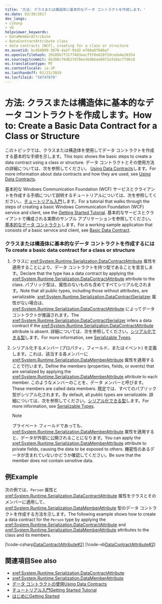 ```yaml
---
title: '方法: クラスまたは構造体に基本的なデータ コントラクトを作成します。'
ms.date: 03/30/2017
dev_langs:
- csharp
- vb
helpviewer_keywords:
- DataMemberAttribute
- DataContractAttribute class
- data contracts [WCF], creating for a class or structure
ms.assetid: bc464889-3070-4a2f-91d2-e788a0f686a7
ms.openlocfilehash: 29105b7f3177403aacf5f8e628f2dceda4e26354
ms.sourcegitcommit: 6b308cf6d627d78ee36dbbae8972a310ac7fd6c8
ms.translationtype: MT
ms.contentlocale: ja-JP
ms.lasthandoff: 01/23/2019
ms.locfileid: "54747870"
---
```

# <a name="how-to-create-a-basic-data-contract-for-a-class-or-structure"></a><span data-ttu-id="58b93-102">方法: クラスまたは構造体に基本的なデータ コントラクトを作成します。</span><span class="sxs-lookup"><span data-stu-id="58b93-102">How to: Create a Basic Data Contract for a Class or Structure</span></span>
<span data-ttu-id="58b93-103">このトピックでは、クラスまたは構造体を使用してデータ コントラクトを作成する基本的な手順を示します。</span><span class="sxs-lookup"><span data-stu-id="58b93-103">This topic shows the basic steps to create a data contract using a class or structure.</span></span> <span data-ttu-id="58b93-104">データ コントラクトとその使用方法の詳細については、次を参照してください。 [Using Data Contracts](../../../../docs/framework/wcf/feature-details/using-data-contracts.md)します。</span><span class="sxs-lookup"><span data-stu-id="58b93-104">For more information about data contracts and how they are used, see [Using Data Contracts](../../../../docs/framework/wcf/feature-details/using-data-contracts.md).</span></span>  
  
 <span data-ttu-id="58b93-105">基本的な Windows Communication Foundation (WCF) サービスとクライアントを作成する手順について説明するチュートリアルについては、次を参照してください。、[チュートリアル入門](../../../../docs/framework/wcf/getting-started-tutorial.md)します。</span><span class="sxs-lookup"><span data-stu-id="58b93-105">For a tutorial that walks through the steps of creating a basic Windows Communication Foundation (WCF) service and client, see the [Getting Started Tutorial](../../../../docs/framework/wcf/getting-started-tutorial.md).</span></span> <span data-ttu-id="58b93-106">基本的なサービスとクライアントで構成される実際のサンプル アプリケーションを参照してください。[基本的なデータ コントラクト](../../../../docs/framework/wcf/samples/basic-data-contract.md)します。</span><span class="sxs-lookup"><span data-stu-id="58b93-106">For a working sample application that consists of a basic service and client, see [Basic Data Contract](../../../../docs/framework/wcf/samples/basic-data-contract.md).</span></span>  
  
### <a name="to-create-a-basic-data-contract-for-a-class-or-structure"></a><span data-ttu-id="58b93-107">クラスまたは構造体に基本的なデータ コントラクトを作成するには</span><span class="sxs-lookup"><span data-stu-id="58b93-107">To create a basic data contract for a class or structure</span></span>  
  
1.  <span data-ttu-id="58b93-108">クラスに <xref:System.Runtime.Serialization.DataContractAttribute> 属性を適用することにより、データ コントラクトを持つ型であることを宣言します。</span><span class="sxs-lookup"><span data-stu-id="58b93-108">Declare that the type has a data contract by applying the <xref:System.Runtime.Serialization.DataContractAttribute> attribute to the class.</span></span> <span data-ttu-id="58b93-109">パブリック型は、属性のないものも含めてすべてシリアル化されます。</span><span class="sxs-lookup"><span data-stu-id="58b93-109">Note that all public types, including those without attributes, are serializable.</span></span> <span data-ttu-id="58b93-110"><xref:System.Runtime.Serialization.DataContractSerializer> 属性がない場合は、<xref:System.Runtime.Serialization.DataContractAttribute> によってデータ コントラクトが推論されます。</span><span class="sxs-lookup"><span data-stu-id="58b93-110">The <xref:System.Runtime.Serialization.DataContractSerializer> infers a data contract if the <xref:System.Runtime.Serialization.DataContractAttribute> attribute is absent.</span></span> <span data-ttu-id="58b93-111">詳細については、次を参照してください。[シリアル化できる型](../../../../docs/framework/wcf/feature-details/serializable-types.md)します。</span><span class="sxs-lookup"><span data-stu-id="58b93-111">For more information, see [Serializable Types](../../../../docs/framework/wcf/feature-details/serializable-types.md).</span></span>  
  
2.  <span data-ttu-id="58b93-112">シリアル化するメンバー (プロパティ、フィールド、またはイベント) を定義します。これは、該当する各メンバーに <xref:System.Runtime.Serialization.DataMemberAttribute> 属性を適用することで行います。</span><span class="sxs-lookup"><span data-stu-id="58b93-112">Define the members (properties, fields, or events) that are serialized by applying the <xref:System.Runtime.Serialization.DataMemberAttribute> attribute to each member.</span></span> <span data-ttu-id="58b93-113">このようなメンバーのことを、データ メンバーと呼びます。</span><span class="sxs-lookup"><span data-stu-id="58b93-113">These members are called data members.</span></span> <span data-ttu-id="58b93-114">既定では、すべてのパブリック型がシリアル化されます。</span><span class="sxs-lookup"><span data-stu-id="58b93-114">By default, all public types are serializable.</span></span> <span data-ttu-id="58b93-115">詳細については、次を参照してください。[シリアル化できる型](../../../../docs/framework/wcf/feature-details/serializable-types.md)します。</span><span class="sxs-lookup"><span data-stu-id="58b93-115">For more information, see [Serializable Types](../../../../docs/framework/wcf/feature-details/serializable-types.md).</span></span>  
  
    > [!NOTE]
    >  <span data-ttu-id="58b93-116">プライベート フィールドであっても、<xref:System.Runtime.Serialization.DataMemberAttribute> 属性を適用すると、データが外部に公開されることになります。</span><span class="sxs-lookup"><span data-stu-id="58b93-116">You can apply the <xref:System.Runtime.Serialization.DataMemberAttribute> attribute to private fields, causing the data to be exposed to others.</span></span> <span data-ttu-id="58b93-117">機密性のあるデータが含まれていないかどうか確認してください。</span><span class="sxs-lookup"><span data-stu-id="58b93-117">Be sure that the member does not contain sensitive data.</span></span>  
  
## <a name="example"></a><span data-ttu-id="58b93-118">例</span><span class="sxs-lookup"><span data-stu-id="58b93-118">Example</span></span>  
 <span data-ttu-id="58b93-119">次の例では、`Person` 属性と <xref:System.Runtime.Serialization.DataContractAttribute> 属性をクラスとそのメンバーに適用して、<xref:System.Runtime.Serialization.DataMemberAttribute> 型のデータ コントラクトを作成する方法を示します。</span><span class="sxs-lookup"><span data-stu-id="58b93-119">The following example shows how to create a data contract for the `Person` type by applying the <xref:System.Runtime.Serialization.DataContractAttribute> and <xref:System.Runtime.Serialization.DataMemberAttribute> attributes to the class and its members.</span></span>  
  
 [!code-csharp[DataContractAttribute#2](../../../../samples/snippets/csharp/VS_Snippets_CFX/datacontractattribute/cs/overview.cs#2)]
 [!code-vb[DataContractAttribute#2](../../../../samples/snippets/visualbasic/VS_Snippets_CFX/datacontractattribute/vb/overview.vb#2)]  
  
## <a name="see-also"></a><span data-ttu-id="58b93-120">関連項目</span><span class="sxs-lookup"><span data-stu-id="58b93-120">See also</span></span>
- <xref:System.Runtime.Serialization.DataContractAttribute>
- <xref:System.Runtime.Serialization.DataMemberAttribute>
- [<span data-ttu-id="58b93-121">データ コントラクトの使用</span><span class="sxs-lookup"><span data-stu-id="58b93-121">Using Data Contracts</span></span>](../../../../docs/framework/wcf/feature-details/using-data-contracts.md)
- [<span data-ttu-id="58b93-122">チュートリアル入門</span><span class="sxs-lookup"><span data-stu-id="58b93-122">Getting Started Tutorial</span></span>](../../../../docs/framework/wcf/getting-started-tutorial.md)
- [<span data-ttu-id="58b93-123">はじめに</span><span class="sxs-lookup"><span data-stu-id="58b93-123">Getting Started</span></span>](../../../../docs/framework/wcf/samples/getting-started-sample.md)
